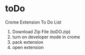 # toDo
Crome Extension To Do List
1) Download Zip File (toDO.zip)
2) turn on developer mode in crome
3) pack extension
4) open extension








